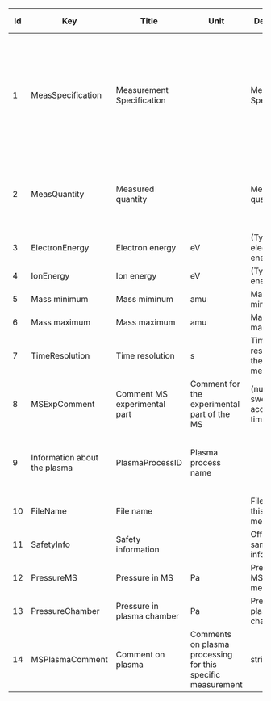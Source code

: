 |Id  |  Key                   | Title                  | Unit | Description                                               | Type    | Occ | Allowed values |
|---- | -------------------    | -----------------------| ---- | ----------------------------------------------------------| ------- | -------- | ------------- |
|1|MeasSpecification|Measurement Specification||Measurement Specification|boolean|1| positive ions, negative ions, stable neutrals (RGA - residual gas analysis), reactive neutrals (MBMS - Molecular beam mass spectrometry)|
|2|MeasQuantity|Measured quantity||Measred quantity|boolean|1-n|Mass spectrum, Ion energy scan, Time resolved data, Electron energy scan, others|
|3|ElectronEnergy|Electron energy|eV|(Typical) electron energy|number|1||
|4|IonEnergy|Ion energy|eV|(Typical) ion energy|number|1||
|5|Mass minimum|Mass miminum|amu|Mass minimum|string|1||
|6|Mass maximum|Mass maximum|amu|Mass maximum|string|1||
|7|TimeResolution|Time resolution|s|Time resolution of the measurement|number|0||
|8|MSExpComment|Comment MS experimental part|Comment for the experimental part of the MS|(number of sweeps, acquisition time etc.)|string|0||
|9|Information about the plasma|PlasmaProcessID|Plasma process name||Plasma process name (including admixture etc.)|string|1||
|10|FileName|File name||File name of this measurement|string|1||
|11|SafetyInfo|Safety information||Official sample information|string|0||
|12|PressureMS|Pressure in MS|Pa|Pressure in MS during measurement|string|1||
|13|PressureChamber|Pressure in plasma chamber|Pa|Pressure in plasma chamber|string|1||
|14|MSPlasmaComment|Comment on plasma|Comments on plasma processing for this specific measurement|string|0||

